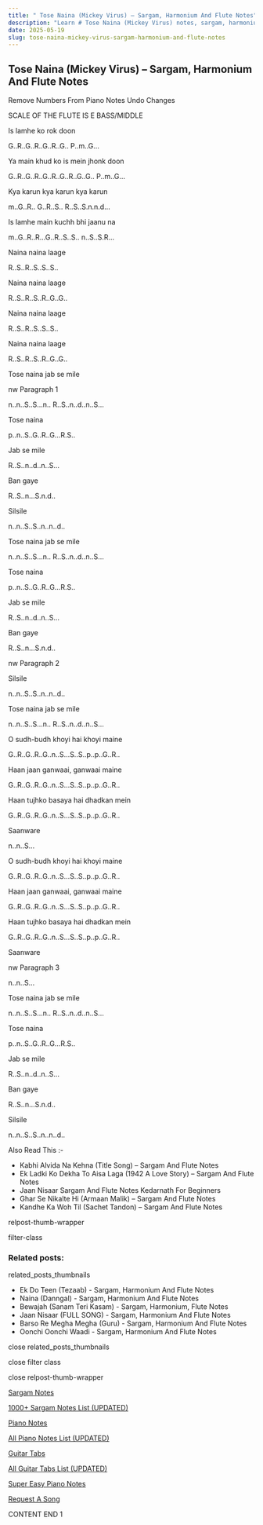 ```yaml
---
title: " Tose Naina (Mickey Virus) – Sargam, Harmonium And Flute Notes"
description: "Learn # Tose Naina (Mickey Virus) notes, sargam, harmonium notations and flute notes. Easy step-by-step tutorial for beginners."
date: 2025-05-19
slug: tose-naina-mickey-virus-sargam-harmonium-and-flute-notes
---
```


## Tose Naina (Mickey Virus) – Sargam, Harmonium And Flute Notes

Remove Numbers From Piano Notes
Undo Changes

SCALE OF THE FLUTE IS E BASS/MIDDLE

Is lamhe ko rok doon

G..R..G..R..G..R..G.. P..m..G…

Ya main khud ko is mein jhonk doon

G..R..G..R..G..R..G..R..G..G.. P..m..G…

Kya karun kya karun kya karun

m..G..R.. G..R..S.. R..S..S.n.n.d…

Is lamhe main kuchh bhi jaanu na

m..G..R..R…G..R..S..S.. n..S..S.R…

Naina naina laage

R..S..R..S..S..S..

Naina naina laage

R..S..R..S..R..G..G..

Naina naina laage

R..S..R..S..S..S..

Naina naina laage

R..S..R..S..R..G..G..

Tose naina jab se mile

nw Paragraph 1

n..n..S..S…n.. R..S..n..d..n..S…

Tose naina

p..n..S..G..R..G…R.S..

Jab se mile

R..S..n..d..n..S…

Ban gaye

R..S..n…S.n.d..

Silsile

n..n..S..S..n..n..d..

Tose naina jab se mile

n..n..S..S…n.. R..S..n..d..n..S…

Tose naina

p..n..S..G..R..G…R.S..

Jab se mile

R..S..n..d..n..S…

Ban gaye

R..S..n…S.n.d..

nw Paragraph 2

Silsile

n..n..S..S..n..n..d..

Tose naina jab se mile

n..n..S..S…n.. R..S..n..d..n..S…

O sudh-budh khoyi hai khoyi maine

G..R..G..R..G..n..S…S..S..p..p..G..R..

Haan jaan ganwaai, ganwaai maine

G..R..G..R..G..n..S…S..S..p..p..G..R..

Haan tujhko basaya hai dhadkan mein

G..R..G..R..G..n..S…S..S..p..p..G..R..

Saanware

n..n..S…

O sudh-budh khoyi hai khoyi maine

G..R..G..R..G..n..S…S..S..p..p..G..R..

Haan jaan ganwaai, ganwaai maine

G..R..G..R..G..n..S…S..S..p..p..G..R..

Haan tujhko basaya hai dhadkan mein

G..R..G..R..G..n..S…S..S..p..p..G..R..

Saanware

nw Paragraph 3

n..n..S…

Tose naina jab se mile

n..n..S..S…n.. R..S..n..d..n..S…

Tose naina

p..n..S..G..R..G…R.S..

Jab se mile

R..S..n..d..n..S…

Ban gaye

R..S..n…S.n.d..

Silsile

n..n..S..S..n..n..d..

Also Read This :-

- Kabhi Alvida Na Kehna (Title Song) – Sargam And Flute Notes
- Ek Ladki Ko Dekha To Aisa Laga (1942 A Love Story) – Sargam And Flute Notes
- Jaan Nisaar Sargam And Flute Notes Kedarnath For Beginners
- Ghar Se Nikalte Hi (Armaan Malik) – Sargam And Flute Notes
- Kandhe Ka Woh Til (Sachet Tandon) – Sargam And Flute Notes

relpost-thumb-wrapper

filter-class

### Related posts:

related_posts_thumbnails

- Ek Do Teen (Tezaab) - Sargam, Harmonium And Flute Notes
- Naina (Danngal) - Sargam, Harmonium And Flute Notes
- Bewajah (Sanam Teri Kasam) - Sargam, Harmonium, Flute Notes
- Jaan Nisaar (FULL SONG) - Sargam, Harmonium And Flute Notes
- Barso Re Megha Megha (Guru) - Sargam, Harmonium And Flute Notes
- Oonchi Oonchi Waadi - Sargam, Harmonium And Flute Notes

close related_posts_thumbnails

close filter class

close relpost-thumb-wrapper

[Sargam Notes](/sargam-notes.html)

[1000+ Sargam Notes List (UPDATED)](/all-songs-list-sargam-notes.html)

[Piano Notes](/piano-notes.html)

[All Piano Notes List (UPDATED)](/all-songs-list-piano-notes.html)

[Guitar Tabs](/guitar-tabs.html)

[All Guitar Tabs List (UPDATED)](/all-songs-list-guitar-tabs.html)

[Super Easy Piano Notes](https://studywall.in/)

[Request A Song](/request-a-song.html)

CONTENT END 1
